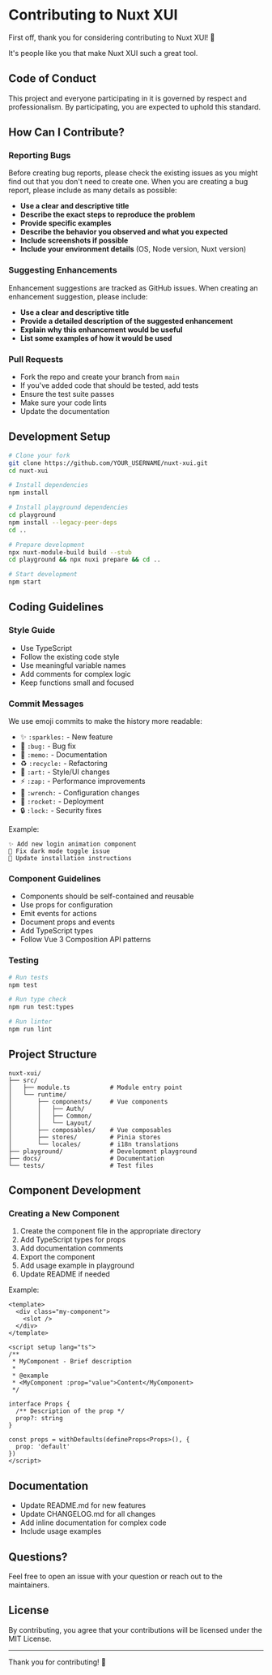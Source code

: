 # Contributing to Nuxt XUI

First off, thank you for considering contributing to Nuxt XUI! 🎉

It's people like you that make Nuxt XUI such a great tool.

## Code of Conduct

This project and everyone participating in it is governed by respect and professionalism. By participating, you are expected to uphold this standard.

## How Can I Contribute?

### Reporting Bugs

Before creating bug reports, please check the existing issues as you might find out that you don't need to create one. When you are creating a bug report, please include as many details as possible:

* **Use a clear and descriptive title**
* **Describe the exact steps to reproduce the problem**
* **Provide specific examples**
* **Describe the behavior you observed and what you expected**
* **Include screenshots if possible**
* **Include your environment details** (OS, Node version, Nuxt version)

### Suggesting Enhancements

Enhancement suggestions are tracked as GitHub issues. When creating an enhancement suggestion, please include:

* **Use a clear and descriptive title**
* **Provide a detailed description of the suggested enhancement**
* **Explain why this enhancement would be useful**
* **List some examples of how it would be used**

### Pull Requests

* Fork the repo and create your branch from `main`
* If you've added code that should be tested, add tests
* Ensure the test suite passes
* Make sure your code lints
* Update the documentation

## Development Setup

```bash
# Clone your fork
git clone https://github.com/YOUR_USERNAME/nuxt-xui.git
cd nuxt-xui

# Install dependencies
npm install

# Install playground dependencies
cd playground
npm install --legacy-peer-deps
cd ..

# Prepare development
npx nuxt-module-build build --stub
cd playground && npx nuxi prepare && cd ..

# Start development
npm start
```

## Coding Guidelines

### Style Guide

* Use TypeScript
* Follow the existing code style
* Use meaningful variable names
* Add comments for complex logic
* Keep functions small and focused

### Commit Messages

We use emoji commits to make the history more readable:

* ✨ `:sparkles:` - New feature
* 🐛 `:bug:` - Bug fix
* 📝 `:memo:` - Documentation
* ♻️ `:recycle:` - Refactoring
* 🎨 `:art:` - Style/UI changes
* ⚡ `:zap:` - Performance improvements
* 🔧 `:wrench:` - Configuration changes
* 🚀 `:rocket:` - Deployment
* 🔒 `:lock:` - Security fixes

Example:
```
✨ Add new login animation component
🐛 Fix dark mode toggle issue
📝 Update installation instructions
```

### Component Guidelines

* Components should be self-contained and reusable
* Use props for configuration
* Emit events for actions
* Document props and events
* Add TypeScript types
* Follow Vue 3 Composition API patterns

### Testing

```bash
# Run tests
npm test

# Run type check
npm run test:types

# Run linter
npm run lint
```

## Project Structure

```
nuxt-xui/
├── src/
│   ├── module.ts           # Module entry point
│   └── runtime/
│       ├── components/     # Vue components
│       │   ├── Auth/
│       │   ├── Common/
│       │   └── Layout/
│       ├── composables/    # Vue composables
│       ├── stores/         # Pinia stores
│       └── locales/        # i18n translations
├── playground/             # Development playground
├── docs/                   # Documentation
└── tests/                  # Test files
```

## Component Development

### Creating a New Component

1. Create the component file in the appropriate directory
2. Add TypeScript types for props
3. Add documentation comments
4. Export the component
5. Add usage example in playground
6. Update README if needed

Example:

```vue
<template>
  <div class="my-component">
    <slot />
  </div>
</template>

<script setup lang="ts">
/**
 * MyComponent - Brief description
 * 
 * @example
 * <MyComponent :prop="value">Content</MyComponent>
 */

interface Props {
  /** Description of the prop */
  prop?: string
}

const props = withDefaults(defineProps<Props>(), {
  prop: 'default'
})
</script>
```

## Documentation

* Update README.md for new features
* Update CHANGELOG.md for all changes
* Add inline documentation for complex code
* Include usage examples

## Questions?

Feel free to open an issue with your question or reach out to the maintainers.

## License

By contributing, you agree that your contributions will be licensed under the MIT License.

---

Thank you for contributing! 🙏
